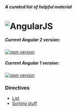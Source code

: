 #### *A curated list of helpful material*

# ![AngularJS](https://angular.io/resources/images/logos/standard/shield-large.png)

##### Current Angular 2 version:
[![npm version](https://badge.fury.io/js/angular2.svg)](http://badge.fury.io/js/angular2)
##### Current Angular 1 version:
[![npm version](https://badge.fury.io/js/angular.svg)](http://badge.fury.io/js/angular)

### Directives
* [List](https://ngmodules.com/?page=8)
* [Sorting stuff](http://rubaxa.github.io/Sortable/)
